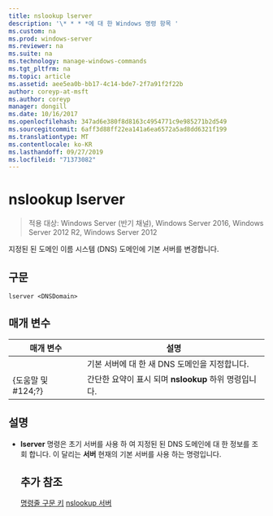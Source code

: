```yaml
---
title: nslookup lserver
description: '\* * * *에 대 한 Windows 명령 항목 '
ms.custom: na
ms.prod: windows-server
ms.reviewer: na
ms.suite: na
ms.technology: manage-windows-commands
ms.tgt_pltfrm: na
ms.topic: article
ms.assetid: aee5ea0b-bb17-4c14-bde7-2f7a91f2f22b
author: coreyp-at-msft
ms.author: coreyp
manager: dongill
ms.date: 10/16/2017
ms.openlocfilehash: 347ad6e380f8d8163c4954771c9e985271b2d549
ms.sourcegitcommit: 6aff3d88ff22ea141a6ea6572a5ad8dd6321f199
ms.translationtype: MT
ms.contentlocale: ko-KR
ms.lasthandoff: 09/27/2019
ms.locfileid: "71373082"
---
```

# <a name="nslookup-lserver"></a>nslookup lserver

>적용 대상: Windows Server (반기 채널), Windows Server 2016, Windows Server 2012 R2, Windows Server 2012

지정된 된 도메인 이름 시스템 (DNS) 도메인에 기본 서버를 변경합니다.
## <a name="syntax"></a>구문
```
lserver <DNSDomain> 
```
## <a name="parameters"></a>매개 변수

|    매개 변수    |                      설명                      |
|-----------------|-------------------------------------------------------|
|   <DNSDomain>   | 기본 서버에 대 한 새 DNS 도메인을 지정합니다.  |
| {도움말 및 #124;?} | 간단한 요약이 표시 되며 **nslookup** 하위 명령입니다. |

## <a name="remarks"></a>설명
- **lserver** 명령은 초기 서버를 사용 하 여 지정된 된 DNS 도메인에 대 한 정보를 조회 합니다. 이 달리는 **서버** 현재의 기본 서버를 사용 하는 명령입니다.
  ## <a name="additional-references"></a>추가 참조
  [명령줄 구문 키](command-line-syntax-key.md)
  [nslookup 서버](nslookup-server.md)
